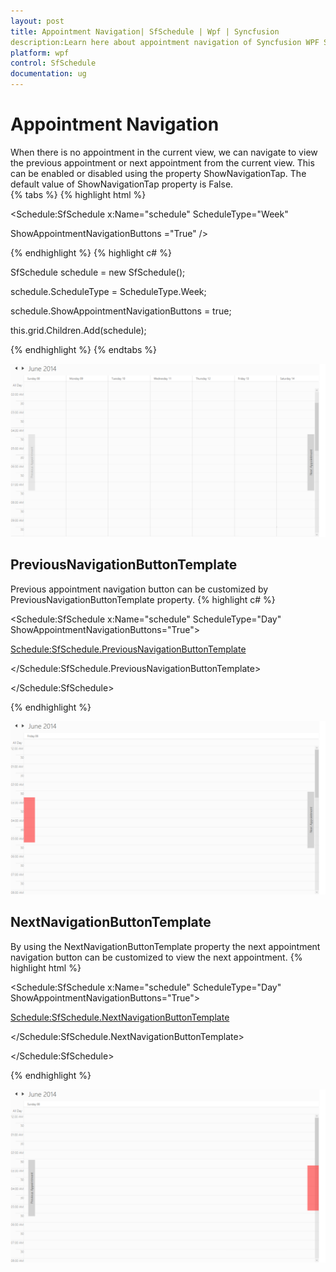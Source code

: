 ```yaml
---
layout: post
title: Appointment Navigation| SfSchedule | Wpf | Syncfusion
description:Learn here about appointment navigation of Syncfusion WPF Scheduler control and more details. 
platform: wpf
control: SfSchedule
documentation: ug
---
```


# Appointment Navigation

When there is no appointment in the current view, we can navigate to view the previous appointment or next appointment from the current view. This can be enabled or disabled using the property ShowNavigationTap. The default value of ShowNavigationTap property is False.  
{% tabs %}
{% highlight html %}



<Schedule:SfSchedule x:Name="schedule" ScheduleType="Week"

ShowAppointmentNavigationButtons ="True"  /> 


{% endhighlight  %}
{% highlight c# %}





SfSchedule schedule = new SfSchedule();

schedule.ScheduleType = ScheduleType.Week;

schedule.ShowAppointmentNavigationButtons = true;

this.grid.Children.Add(schedule);


{% endhighlight  %}
{% endtabs %}

![](Appointment-Navigation_images/Appointment-Navigation_img1.png)



## PreviousNavigationButtonTemplate 

Previous appointment navigation button can be customized by PreviousNavigationButtonTemplate property.
{% highlight c# %}



<Schedule:SfSchedule x:Name="schedule" ScheduleType="Day" ShowAppointmentNavigationButtons="True">

<Schedule:SfSchedule.PreviousNavigationButtonTemplate>

<DataTemplate>

<Border Height="200" Width="50" Background="Red"/>                </DataTemplate>

</Schedule:SfSchedule.PreviousNavigationButtonTemplate>

</Schedule:SfSchedule>

{% endhighlight  %}

![](Appointment-Navigation_images/Appointment-Navigation_img2.png)



## NextNavigationButtonTemplate

By using the NextNavigationButtonTemplate property the next appointment navigation button can be customized to view the next appointment.
{% highlight html %}



<Schedule:SfSchedule x:Name="schedule" ScheduleType="Day" ShowAppointmentNavigationButtons="True">

<Schedule:SfSchedule.NextNavigationButtonTemplate>                <DataTemplate>

<Border Height="200" Width="50" Background="Red"/>                                </DataTemplate>

</Schedule:SfSchedule.NextNavigationButtonTemplate>

</Schedule:SfSchedule>

{% endhighlight  %}



![](Appointment-Navigation_images/Appointment-Navigation_img3.png)





